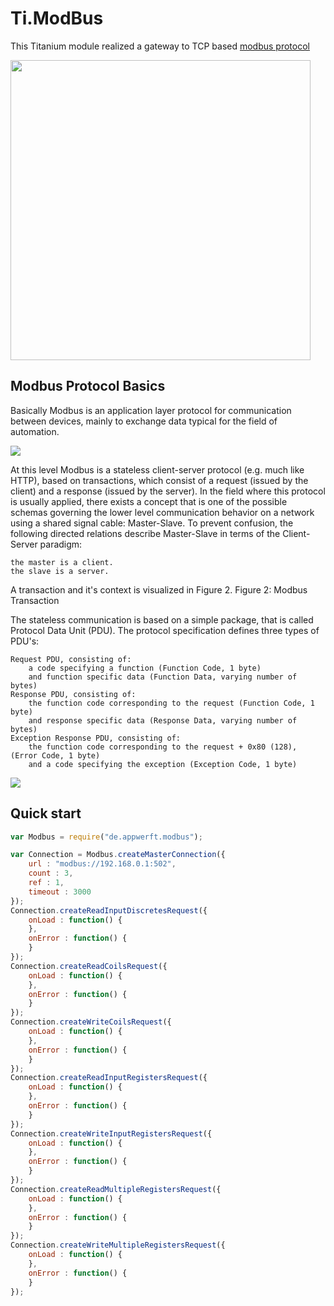 Ti.ModBus
=========

This Titanium module realized a gateway to TCP based [modbus protocol](https://en.wikipedia.org/wiki/Modbus) 

<img src="https://home-assistant.io/images/supported_brands/modbus.png" width=480 />

Modbus Protocol Basics
----------------------
Basically Modbus is an application layer protocol for communication between devices, mainly to exchange data typical for the field of automation.

![](http://jamod.sourceforge.net/images/modbus_vs_iso.png)

At this level Modbus is a stateless client-server protocol (e.g. much like HTTP), based on transactions, which consist of a request (issued by the client) and a response (issued by the server). In the field where this protocol is usually applied, there exists a concept that is one of the possible schemas governing the lower level communication behavior on a network using a shared signal cable: Master-Slave. To prevent confusion, the following directed relations describe Master-Slave in terms of the Client-Server paradigm:

    the master is a client.
    the slave is a server.

A transaction and it's context is visualized in Figure 2.
Figure 2: Modbus Transaction

The stateless communication is based on a simple package, that is called Protocol Data Unit (PDU). The protocol specification defines three types of PDU's:

    Request PDU, consisting of:
        a code specifying a function (Function Code, 1 byte)
        and function specific data (Function Data, varying number of bytes)
    Response PDU, consisting of:
        the function code corresponding to the request (Function Code, 1 byte)
        and response specific data (Response Data, varying number of bytes)
    Exception Response PDU, consisting of:
        the function code corresponding to the request + 0x80 (128), (Error Code, 1 byte)
        and a code specifying the exception (Exception Code, 1 byte)

![](http://jamod.sourceforge.net/images/modbus_pdu.png)


Quick start
-----------

```javascript
var Modbus = require("de.appwerft.modbus");

var Connection = Modbus.createMasterConnection({
	url : "modbus://192.168.0.1:502",
	count : 3,
	ref : 1,
	timeout : 3000
});
Connection.createReadInputDiscretesRequest({
	onLoad : function() {
	},
	onError : function() {
	}
});
Connection.createReadCoilsRequest({
	onLoad : function() {
	},
	onError : function() {
	}
});
Connection.createWriteCoilsRequest({
	onLoad : function() {
	},
	onError : function() {
	}
});
Connection.createReadInputRegistersRequest({
	onLoad : function() {
	},
	onError : function() {
	}
});
Connection.createWriteInputRegistersRequest({
	onLoad : function() {
	},   
	onError : function() {
	}
});
Connection.createReadMultipleRegistersRequest({
	onLoad : function() {
	},
	onError : function() {
	}
});
Connection.createWriteMultipleRegistersRequest({
	onLoad : function() {
	},
	onError : function() {
	}
});
```
